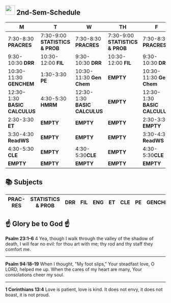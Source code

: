 ## <img src="https://upload.wikimedia.org/wikipedia/commons/thumb/c/c3/Python-logo-notext.svg/1200px-Python-logo-notext.svg.png" width="30px"> 2nd-Sem-Schedule
| M | T  | W | TH  | F |
|---|---|---|---|---|
| 7:30-8:30 **PRACRES**  | 7:30-9:00 **STATISTICS & PROB**  | 7:30-8:30 **PRACRES** | 7:30-9:00 **STATISTICS & PROB** |  7:30-8:30 **PRACRES**  |
| 9:30-10:30 **DRR**  |  10:30-12:00 **FIL**  |  9:30-10:30 **DRR** | 10:30-12:00 **FIL** |   9:30-10:30 **DRR** |
| 10:30-11:30 **GENCHEM** | 1:30-3:30 **PE**  | 10:30-11:30 **Gen Chem** | **EMPTY**  |   10:30-11:30 **Gen Chem**  |
| 12:30-1:30 **BASIC CALCULUS** |4:30-5:30 **HMRM** |  12:30-1:30 **BASIC CALCULUS** | **EMPTY** |  12:30-1:30 **BASIC CALCULUS** |
| 2:30-3:30 **ET** |**EMPTY**|   **EMPTY**| **EMPTY** | 2:30-3:30 **EMPTY**  | 
| 3:30-4:30 **ReadWS**| **EMPTY**|  **EMPTY** | **EMPTY** | 3:30-4:30 **ReadWS** |
| 4:30-5:30 **CLE**| **EMPTY** | 4:30-5:30**CLE**| **EMPTY**| 4:30-5:30**CLE** |
| **EMPTY** | **EMPTY** |**EMPTY** | **EMPTY** | **EMPTY**|

## 📚 Subjects
|**PRAC-RES**|**STATISTICS & PROB**|**DRR**|**FIL**|**ENG**|**ET**|**CLE**|**PE**|**GENCHEM**|**BASIC CALCULUS**|
|---|---|---|---|---|---|---|---|---|--|

## ☝️ Glory be to God ☝️ 
**Psalm 23:1–6**
4 Yea, though I walk through the valley of the shadow of death, I will fear no evil: for thou art with me; thy rod and thy staff they comfort me.
<hr/>

**Psalm 94:18–19**
When I thought, "My foot slips," Your steadfast love, O LORD, helped me up. When the cares of my heart are many, Your consolations cheer my soul.
<hr/>

**1 Corinthians 13:4**
Love is patient, love is kind. It does not envy, it does not boast, it is not proud.  
